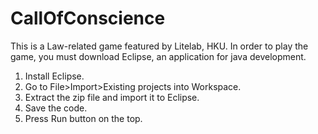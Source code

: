 # CallOfConscience

This is a Law-related game featured by Litelab, HKU. 
In order to play the game, you must download Eclipse, an application for java development.
1. Install Eclipse.
2. Go to File>Import>Existing projects into Workspace.
3. Extract the zip file and import it to Eclipse.
4. Save the code.
5. Press Run button on the top.
